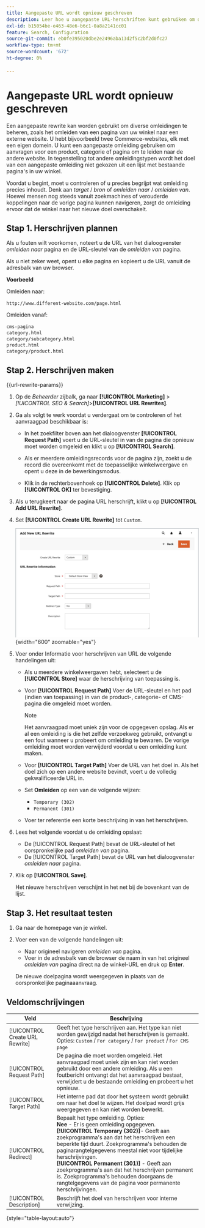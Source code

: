 ```yaml
---
title: Aangepaste URL wordt opnieuw geschreven
description: Leer hoe u aangepaste URL-herschriften kunt gebruiken om diverse omleidingen in uw winkel te beheren.
exl-id: b15054be-e463-48e6-b6c1-0a8a2141cc01
feature: Search, Configuration
source-git-commit: eb0fe395020dbe2e2496aba13d2f5c2bf2d0fc27
workflow-type: tm+mt
source-wordcount: '672'
ht-degree: 0%

---
```


# Aangepaste URL wordt opnieuw geschreven

Een aangepaste rewrite kan worden gebruikt om diverse omleidingen te beheren, zoals het omleiden van een pagina van uw winkel naar een externe website. U hebt bijvoorbeeld twee Commerce-websites, elk met een eigen domein. U kunt een aangepaste omleiding gebruiken om aanvragen voor een product, categorie of pagina om te leiden naar de andere website. In tegenstelling tot andere omleidingstypen wordt het doel van een aangepaste omleiding niet gekozen uit een lijst met bestaande pagina&#39;s in uw winkel.

Voordat u begint, moet u controleren of u precies begrijpt wat omleiding precies inhoudt. Denk aan _target_ / _bron_ of _omleiden naar_ / _omleiden van_. Hoewel mensen nog steeds vanuit zoekmachines of verouderde koppelingen naar de vorige pagina kunnen navigeren, zorgt de omleiding ervoor dat de winkel naar het nieuwe doel overschakelt.

## Stap 1. Herschrijven plannen

Als u fouten wilt voorkomen, noteert u de URL van het dialoogvenster _omleiden naar_ pagina en de URL-sleutel van de _omleiden van_ pagina.

Als u niet zeker weet, opent u elke pagina en kopieert u de URL vanuit de adresbalk van uw browser.

**Voorbeeld**

Omleiden naar:

    http://www.different-website.com/page.html

Omleiden vanaf:

    cms-pagina
    category.html
    category/subcategory.html
    product.html
    category/product.html

## Stap 2. Herschrijven maken

{{url-rewrite-params}}

1. Op de _Beheerder_ zijbalk, ga naar **[!UICONTROL Marketing]** > _[!UICONTROL SEO & Search]_>**[!UICONTROL URL Rewrites]**.

1. Ga als volgt te werk voordat u verdergaat om te controleren of het aanvraagpad beschikbaar is:

   - In het zoekfilter boven aan het dialoogvenster **[!UICONTROL Request Path]** voert u de URL-sleutel in van de pagina die opnieuw moet worden omgeleid en klikt u op **[!UICONTROL Search]**.

   - Als er meerdere omleidingsrecords voor de pagina zijn, zoekt u de record die overeenkomt met de toepasselijke winkelweergave en opent u deze in de bewerkingsmodus.

   - Klik in de rechterbovenhoek op **[!UICONTROL Delete]**. Klik op **[!UICONTROL OK]** ter bevestiging.

1. Als u terugkeert naar de pagina URL herschrijft, klikt u op **[!UICONTROL Add URL Rewrite]**.

1. Set **[!UICONTROL Create URL Rewrite]** tot `Custom`.

   ![URL herschrijft - aangepast](./assets/url-rewrite-custom.png){width="600" zoomable="yes"}

1. Voer onder Informatie voor herschrijven van URL de volgende handelingen uit:

   - Als u meerdere winkelweergaven hebt, selecteert u de **[!UICONTROL Store]** waar de herschrijving van toepassing is.

   - Voor **[!UICONTROL Request Path]** Voer de URL-sleutel en het pad (indien van toepassing) in van de product-, categorie- of CMS-pagina die omgeleid moet worden.

     >[!NOTE]
     >
     >Het aanvraagpad moet uniek zijn voor de opgegeven opslag. Als er al een omleiding is die het zelfde verzoekweg gebruikt, ontvangt u een fout wanneer u probeert om omleiding te bewaren. De vorige omleiding moet worden verwijderd voordat u een omleiding kunt maken.

   - Voor **[!UICONTROL Target Path]** Voer de URL van het doel in. Als het doel zich op een andere website bevindt, voert u de volledig gekwalificeerde URL in.

   - Set **Omleiden** op een van de volgende wijzen:

      - `Temporary (302)`
      - `Permanent (301)`

   - Voer ter referentie een korte beschrijving in van het herschrijven.

1. Lees het volgende voordat u de omleiding opslaat:

   - De [!UICONTROL Request Path] bevat de URL-sleutel of het oorspronkelijke pad _omleiden van_ pagina.
   - De [!UICONTROL Target Path] bevat de URL van het dialoogvenster _omleiden naar_ pagina.

1. Klik op **[!UICONTROL Save]**.

   Het nieuwe herschrijven verschijnt in het net bij de bovenkant van de lijst.

## Stap 3. Het resultaat testen

1. Ga naar de homepage van je winkel.

1. Voer een van de volgende handelingen uit:

   - Naar origineel navigeren _omleiden van_ pagina.
   - Voer in de adresbalk van de browser de naam in van het origineel _omleiden van_ pagina direct na de winkel-URL en druk op **Enter**.

   De nieuwe doelpagina wordt weergegeven in plaats van de oorspronkelijke paginaaanvraag.

## Veldomschrijvingen

| Veld | Beschrijving |
|--- |--- |
| [!UICONTROL Create URL Rewrite] | Geeft het type herschrijven aan. Het type kan niet worden gewijzigd nadat het herschrijven is gemaakt. Opties: `Custom` / `For category` / `For product` / `For CMS page` |
| [!UICONTROL Request Path] | De pagina die moet worden omgeleid. Het aanvraagpad moet uniek zijn en kan niet worden gebruikt door een andere omleiding. Als u een foutbericht ontvangt dat het aanvraagpad bestaat, verwijdert u de bestaande omleiding en probeert u het opnieuw. |
| [!UICONTROL Target Path] | Het interne pad dat door het systeem wordt gebruikt om naar het doel te wijzen. Het doelpad wordt grijs weergegeven en kan niet worden bewerkt. |
| [!UICONTROL Redirect] | Bepaalt het type omleiding. Opties: <br/>**Nee** - Er is geen omleiding opgegeven. <br/>**[!UICONTROL Temporary (302)]**- Geeft aan zoekprogramma&#39;s aan dat het herschrijven een beperkte tijd duurt. Zoekprogramma&#39;s behouden de paginarangtelgegevens meestal niet voor tijdelijke herschrijvingen.<br/>**[!UICONTROL Permanent (301)]** - Geeft aan zoekprogramma&#39;s aan dat het herschrijven permanent is. Zoekprogramma&#39;s behouden doorgaans de rangtelgegevens van de pagina voor permanente herschrijvingen. |
| [!UICONTROL Description] | Beschrijft het doel van herschrijven voor interne verwijzing. |

{style="table-layout:auto"}
